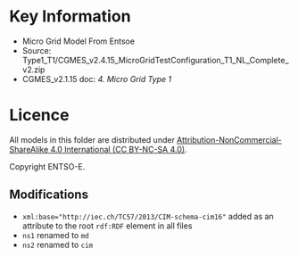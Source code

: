 # Key Information

* Micro Grid Model From Entsoe
* Source: Type1_T1/CGMES_v2.4.15_MicroGridTestConfiguration_T1_NL_Complete_v2.zip
* CGMES_v2.1.15 doc: *4. Micro Grid Type 1*

# Licence

All models in this folder are distributed under [Attribution-NonCommercial-ShareAlike 4.0 International (CC BY-NC-SA 4.0)](https://creativecommons.org/licenses/by-nc-sa/4.0/).

Copyright ENTSO-E.

## Modifications

* `xml:base="http://iec.ch/TC57/2013/CIM-schema-cim16"` added as an attribute to the root `rdf:RDF` element in all files
* `ns1` renamed to `md`
* `ns2` renamed to `cim`
